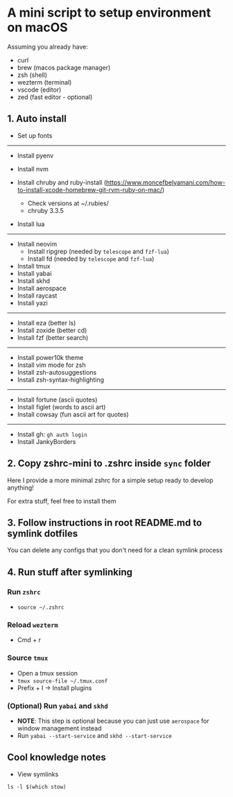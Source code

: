 # A mini script to setup environment on macOS

Assuming you already have:

- curl
- brew (macos package manager)
- zsh (shell)
- wezterm (terminal)
- vscode (editor)
- zed (fast editor - optional)

## 1. Auto install

- Set up fonts

---

- Install pyenv
- Install nvm

- Install chruby and ruby-install (https://www.moncefbelyamani.com/how-to-install-xcode-homebrew-git-rvm-ruby-on-mac/)

  - Check versions at ~/.rubies/
  - chruby 3.3.5

- Install lua

---

- Install neovim
  - Install ripgrep (needed by `telescope` and `fzf-lua`)
  - Install fd (needed by `telescope` and `fzf-lua`)
- Install tmux
- Install yabai
- Install skhd
- Install aerospace
- Install raycast
- Install yazi

---

- Install eza (better ls)
- Install zoxide (better cd)
- Install fzf (better search)

---

- Install power10k theme
- Install vim mode for zsh
- Install zsh-autosuggestions
- Install zsh-syntax-highlighting

---

- Install fortune (ascii quotes)
- Install figlet (words to ascii art)
- Install cowsay (fun ascii art for quotes)

---

- Install gh: `gh auth login`
- Install JankyBorders

## 2. Copy zshrc-mini to .zshrc inside `sync` folder

Here I provide a more minimal zshrc for a simple setup ready to develop anything!

For extra stuff, feel free to install them

## 3. Follow instructions in root README.md to symlink dotfiles

You can delete any configs that you don't need for a clean symlink process

## 4. Run stuff after symlinking

### Run `zshrc`

- `source ~/.zshrc`

### Reload `wezterm`

- Cmd + r

### Source `tmux`

- Open a tmux session
- `tmux source-file ~/.tmux.conf`
- Prefix + I -> Install plugins

### (Optional) Run `yabai` and `skhd`

- **NOTE**: This step is optional because you can just use `aerospace` for window management instead
- Run `yabai --start-service` and `skhd --start-service`

## Cool knowledge notes

- View symlinks

```
ls -l $(which stow)
```
